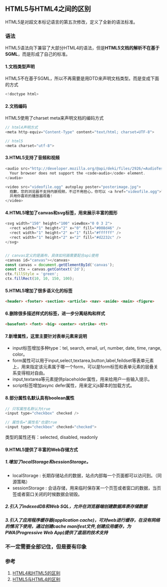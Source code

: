 ## HTML5与HTML4之间的区别
HTML5是对超文本标记语言的第五次修改，定义了全新的语法标准。

### 语法
HTML5语法向下兼容了大部分HTML4的语法，但是**HTML5文档的解析不在基于SGML**，而是形成了自己的标准。

#### 1.文档类型声明
HTML5不在基于SGML，所以不再需要是用DTD来声明文档类型。而是变成下面的方式
```js
<!doctype html>
```  

#### 2.文档编码
HTML5使用了charset meta来声明文档的编码方式
```js
// html4声明方式
<meta http-equiv="Content-Type" content="text/html; charset=UTF-8">

// html5
<meta charset="utf-8">
```  

#### 3.HTML5支持了音频和视频
```js
<audio src="http://developer.mozilla.org/@api/deki/files/2926/=AudioTest_(1).ogg" autoplay>
  Your browser does not support the <code>audio</code> element.
</audio>

<video src="videofile.ogg" autoplay poster="posterimage.jpg">
  抱歉，您的浏览器不支持内嵌视频，不过不用担心，你可以 <a href="videofile.ogg">下载</a>
  并用你喜欢的播放器观看!
</video>
```  

#### 4.HTML5增加了canvas和svg标签，用来展示丰富的图形
```js
<svg width="150" height="100" viewBox="0 0 3 2">
  <rect width="1" height="2" x="0" fill="#008d46" />
  <rect width="1" height="2" x="1" fill="#ffffff" />
  <rect width="1" height="2" x="2" fill="#d2232c" />
</svg>


// canvas定义的是画布，具体如何画需要配合api使用
<canvas id="canvas"></canvas>
const canvas = document.getElementById('canvas');
const ctx = canvas.getContext('2d');
ctx.fillStyle = 'green';
ctx.fillRect(10, 10, 150, 100);
```  

#### 5.HTML5增加了很多语义化的标签
```html
<header> <footer> <section> <article> <nav> <aside> <main> <figure>
```  

#### 6.删除很多描述样式的标签，进一步分离结构和样式
```html
<basefont> <font> <big> <center> <strike> <tt>
```  

#### 7.新增属性，这里主要针对表单元素来说明
- input标签增加多种type：tel, search, email, url, number, date, time, range, color。
- form属性可以用于input,select,textarea,button,label,feildset等表单元素上，用来指定该元素属于哪一个form，可以是form标签和表单元素的层叠关系变得相对自由。
- input,textarea等元素提供placeholder属性，用来给用户一些输入提示。
- script标签增加async defer属性，用来定义js脚本的加载方式。

#### 8.部分属性名默认具有boolean属性
```js
// 只写属性名默认为true
<input type="checkbox" checked />

// 属性名="属性名"也是true
<input type="checkbox" checked="checked">
```
类型的属性还有：selected, disabled, readonly

#### 9.HTML5提供了丰富的Web存储方式
##### 1.增加了localStorage和sessionStorage。
- localStorage : 长期存储站点的数据，站点内部每一个页面都可以访问到。（同源策略）
- sessionStorage : 会话存储，用来临时保存某一个页签或者窗口的数据，当页签或者窗口关闭的时候数据会销毁。

##### 2.引入了indexedDB和Web SQL，允许在浏览器端创建数据库表存储数据

##### 3.引入了应用程序缓存器(application cache)，可对web进行缓存，在没有网络的情况下使用，通过创建cache manifest文件,创建应用缓存，为PWA(Progressive Web App)提供了底层的技术支持


### 不一定需要全部记住，但是要有印象

### 参考
1. [HTML4和HTML5的区别](https://www.jianshu.com/p/e09d4b126384)
2. [HTML5与HTML4的区别](https://blog.csdn.net/superhoy/article/details/51637670)










